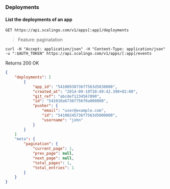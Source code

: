### Deployments

#### List the deployments of an app

`GET https://api.scalingo.com/v1/apps[:app]/deployments`

> Feature: paginatation

```
curl -H "Accept: application/json" -H "Content-Type: application/json" -u ":$AUTH_TOKEN" https://api.scalingo.com/v1/apps/[:app]/events
```

Returns 200 OK

```json
{
    "deployments": [
        {
            "app_id": "54100930736f7563d5030000",
            "created_at": "2014-09-10T10:49:42.390+02:00",
            "git_ref": "abcdef1234567890",
            "id": "541010a6736f756f0a000000",
            "pusher": {
                "email": "user@example.com",
                "id": "54100245736f7563d5000000",
                "username": "john"
            }
        }
    ]
    "meta": {
        "pagination": {
            "current_page": 1,
            "prev_page": null,
            "next_page": null,
            "total_pages": 1,
            "total_entries": 1
        }
    }
}

```

